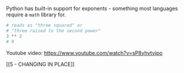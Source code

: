 Python has built-in support for exponents - something most languages require a `math` library for.

```python
# reads as "three squared" or
# "three raised to the second power"
3 ** 2
# 9
```

Youtube video: https://www.youtube.com/watch?v=sP8yhvtvipo

[[5 - CHANGING IN PLACE]]